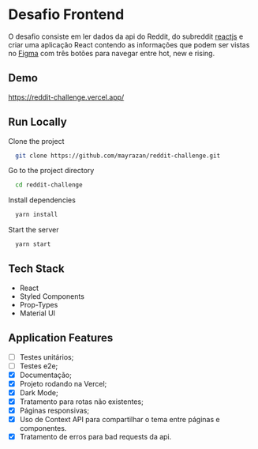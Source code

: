# Desafio Frontend

O desafio consiste em ler dados da api do Reddit, do subreddit [reactjs](https://www.reddit.com/r/reactjs/) e criar uma aplicação React contendo as informações que podem ser vistas no [Figma](https://www.figma.com/file/PPvIPPITdlgZo9CeGDVezk/DesafioWinnin?node-id=0%3A1) com três botões para navegar entre hot, new e rising.

## Demo

https://reddit-challenge.vercel.app/

## Run Locally

Clone the project

```bash
  git clone https://github.com/mayrazan/reddit-challenge.git
```

Go to the project directory

```bash
  cd reddit-challenge
```

Install dependencies

```bash
  yarn install
```

Start the server

```bash
  yarn start
```

## Tech Stack

- React
- Styled Components
- Prop-Types
- Material UI

## Application Features

- [ ] Testes unitários;
- [ ] Testes e2e;
- [x] Documentação;
- [x] Projeto rodando na Vercel;
- [x] Dark Mode;
- [x] Tratamento para rotas não existentes;
- [x] Páginas responsivas; 
- [x] Uso de Context API para compartilhar o tema entre páginas e componentes.
- [x] Tratamento de erros para bad requests da api.
